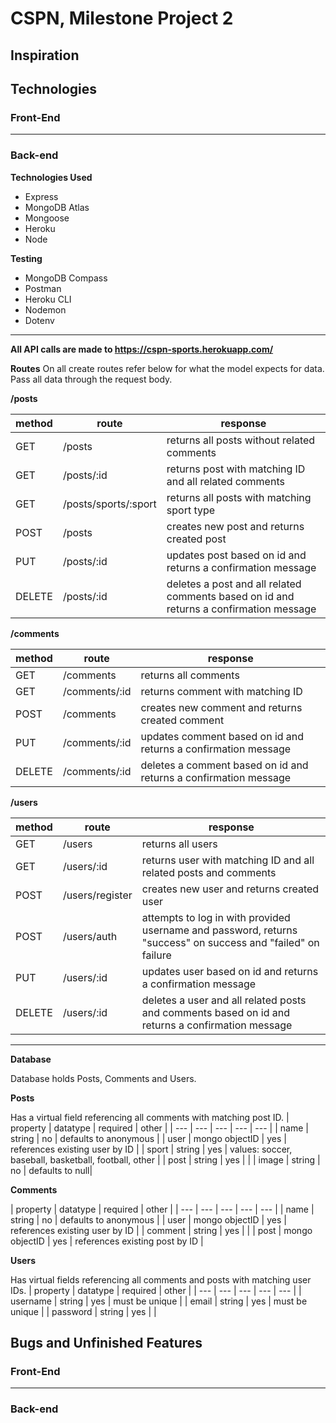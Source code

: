 
# CSPN, Milestone Project 2

## Inspiration
## Technologies
### Front-End

-----

### Back-end
**Technologies Used**

 - Express
 - MongoDB Atlas
 - Mongoose
 - Heroku
 - Node
 
**Testing**
- MongoDB Compass
- Postman
- Heroku CLI
- Nodemon
- Dotenv
---

**All API calls are made to https://cspn-sports.herokuapp.com/**

**Routes**
On all create routes refer below for what the model expects for data.
Pass all data through the request body.

**/posts**

| method | route | response |
| --- | --- | --- |
| GET | /posts | returns all posts without related comments |
| GET | /posts/:id| returns post with matching ID and all related comments
| GET | /posts/sports/:sport | returns all posts with matching sport type
| POST | /posts | creates new post and returns created post
| PUT | /posts/:id | updates post based on id and returns a confirmation message
| DELETE | /posts/:id | deletes a post and all related comments based on id and returns a confirmation message

**/comments**

| method | route | response |
| --- | --- | --- |
| GET | /comments | returns all comments |
| GET | /comments/:id | returns comment with matching ID
| POST | /comments | creates new comment and returns created comment
| PUT | /comments/:id | updates comment based on id and returns a confirmation message
| DELETE | /comments/:id | deletes a comment based on id and returns a confirmation message

**/users**

| method | route | response |
| --- | --- | --- |
| GET | /users | returns all users |
| GET | /users/:id | returns user with matching ID and all related posts and comments
| POST | /users/register | creates new user and returns created user
| POST | /users/auth | attempts to log in with provided username and password, returns "success" on success and "failed" on failure
| PUT | /users/:id | updates user based on id and returns a confirmation message
| DELETE | /users/:id | deletes a user and all related posts and comments based on id and returns a confirmation message

---

**Database**

Database holds Posts, Comments and Users.

**Posts**

Has a virtual field referencing all comments with matching post ID.
| property | datatype | required | other |
| --- | --- | --- | --- | --- |
| name | string | no | defaults to anonymous |
| user | mongo objectID | yes | references existing user by ID |
| sport | string | yes | values: soccer, baseball, basketball, football, other |
| post | string | yes | |
| image | string | no | defaults to null|

**Comments**

| property | datatype | required | other |
| --- | --- | --- | --- | --- |
| name | string | no | defaults to anonymous |
| user | mongo objectID | yes | references existing user by ID |
| comment | string | yes | |
| post | mongo objectID | yes | references existing post by ID |

**Users**

Has virtual fields referencing all comments and posts with matching user IDs.
| property | datatype | required | other |
| --- | --- | --- | --- | --- |
| username | string | yes | must be unique |
| email | string | yes | must be unique |
| password | string | yes | |


## Bugs and Unfinished Features
### Front-End
---
### Back-end